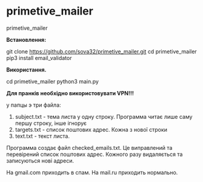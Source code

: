 # primetive_mailer

primetive_mailer

**Встановлення:**

  git clone https://github.com/sova32/primetive_mailer.git
  cd primetive_mailer
  pip3 install email_validator

**Використання.**

  cd primetive_mailer
  python3 main.py

**Для пранків необхідно використовувати VPN!!!**

у папцы э три файла:
1. subject.txt - тема листа у одну строку. Программа читає лише саму першу строку, інше ігнорує
2. targets.txt - список поштових адрес. Кожна з нової строки
3. text.txt - текст листа.

Программа создає файл checked_emails.txt. Це виправлений та перевірений список поштових адрес. Кожного разу видаляється та записуються нові адреси.

На gmail.com приходить в спам.
На mail.ru приходить нормально.
